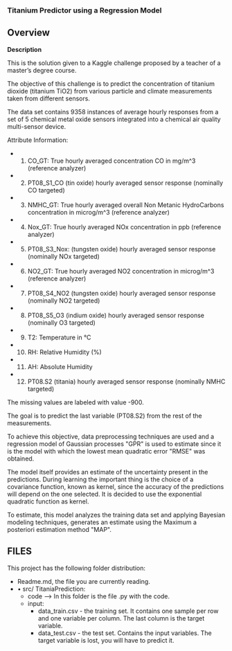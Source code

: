 ### Titanium Predictor using a Regression Model

## Overview

**Description**

This is the solution given to a Kaggle challenge proposed by a teacher of a master’s degree course.

The objective of this challenge is to predict the concentration of titanium dioxide (titanium TiO2) from various particle and climate measurements taken from different sensors.

The data set contains 9358 instances of average hourly responses from a set of 5 chemical metal oxide sensors integrated into a chemical air quality multi-sensor device.

Attribute Information:
   * 1.	CO_GT: True hourly averaged concentration CO in mg/m^3 (reference analyzer) 
   * 2.	PT08_S1_CO (tin oxide) hourly averaged sensor response (nominally CO targeted) 
   * 3.	NMHC_GT: True hourly averaged overall Non Metanic HydroCarbons concentration in microg/m^3 (reference analyzer) 
   * 4.	Nox_GT: True hourly averaged NOx concentration in ppb (reference analyzer) 
   * 5.	PT08_S3_Nox: (tungsten oxide) hourly averaged sensor response (nominally NOx targeted) 
   * 6.	NO2_GT: True hourly averaged NO2 concentration in microg/m^3 (reference analyzer) 
   * 7.	PT08_S4_NO2 (tungsten oxide) hourly averaged sensor response (nominally NO2 targeted) 
   * 8.	PT08_S5_O3 (indium oxide) hourly averaged sensor response (nominally O3 targeted) 
   * 9.	T2: Temperature in °C 
   * 10. RH: Relative Humidity (%) 
   * 11. AH: Absolute Humidity
   * 12. PT08.S2 (titania) hourly averaged sensor response (nominally NMHC targeted) 
 
The missing values are labeled with value -900. 

The goal is to predict the last variable (PT08.S2) from the rest of the measurements.

To achieve this objective, data preprocessing techniques are used and a regression model of Gaussian processes "GPR" is used to estimate since it is the model with which the lowest mean quadratic error "RMSE" was obtained.

The model itself provides an estimate of the uncertainty present in the predictions. During learning the important thing is the choice of a covariance function, known as kernel, since the accuracy of the predictions will depend on the one selected.
It is decided to use the exponential quadratic function as kernel.

To estimate, this model analyzes the training data set and applying Bayesian modeling techniques, generates an estimate using the Maximum a posteriori estimation method "MAP".

## FILES
This project has the following folder distribution: 
  * Readme.md, the file you are currently reading.
  * •	src/ TitaniaPrediction: 
      * code --> In this folder is the file .py with the code.
      * input:
        * data_train.csv - the training set. It contains one sample per row and one variable per column. The last column is the target variable.  
        * data_test.csv - the test set. Contains the input variables. The target variable is lost, you will have to predict it. 





